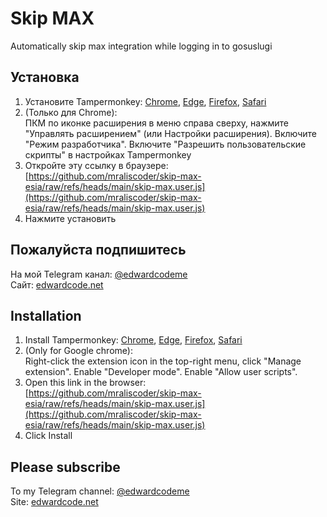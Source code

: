 # Skip MAX

Automatically skip max integration while logging in to gosuslugi

## Установка
1. Установите Tampermonkey: [Chrome](https://chromewebstore.google.com/detail/tampermonkey/dhdgffkkebhmkfjojejmpbldmpobfkfo),
[Edge](https://microsoftedge.microsoft.com/addons/detail/iikmkjmpaadaobahmlepeloendndfphd),
[Firefox](https://addons.mozilla.org/en-US/firefox/addon/tampermonkey/),
[Safari](https://apps.apple.com/app/tampermonkey/id6738342400)
2. (Только для Chrome): \
ПКМ по иконке расширения в меню справа сверху, нажмите "Управлять расширением" (или Настройки расширения). Включите "Режим разработчика". Включите "Разрешить пользовательские скрипты" в настройках Tampermonkey
3. Откройте эту ссылку в браузере: \
[https://github.com/mraliscoder/skip-max-esia/raw/refs/heads/main/skip-max.user.js](https://github.com/mraliscoder/skip-max-esia/raw/refs/heads/main/skip-max.user.js)
4. Нажмите установить

## Пожалуйста подпишитесь
На мой Telegram канал: [@edwardcodeme](https://t.me/edwardcodeme) \
Сайт: [edwardcode.net](https://edwardcode.net)

## Installation
1. Install Tampermonkey: [Chrome](https://chromewebstore.google.com/detail/tampermonkey/dhdgffkkebhmkfjojejmpbldmpobfkfo),
[Edge](https://microsoftedge.microsoft.com/addons/detail/iikmkjmpaadaobahmlepeloendndfphd),
[Firefox](https://addons.mozilla.org/en-US/firefox/addon/tampermonkey/),
[Safari](https://apps.apple.com/app/tampermonkey/id6738342400)
2. (Only for Google chrome): \
Right-click the extension icon in the top-right menu, click "Manage extension". Enable "Developer mode". Enable "Allow user scripts".
3. Open this link in the browser: \
[https://github.com/mraliscoder/skip-max-esia/raw/refs/heads/main/skip-max.user.js](https://github.com/mraliscoder/skip-max-esia/raw/refs/heads/main/skip-max.user.js)
4. Click Install

## Please subscribe
To my Telegram channel: [@edwardcodeme](https://t.me/edwardcodeme) \
Site: [edwardcode.net](https://edwardcode.net)
